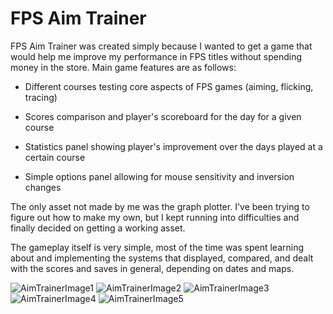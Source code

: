 # FPS Aim Trainer

FPS Aim Trainer was created simply because I wanted to get a game that would help me improve my performance in FPS titles without spending money in the store. Main game features are as follows:

   * Different courses testing core aspects of FPS games (aiming, flicking, tracing)

   * Scores comparison and player's scoreboard for the day for a given course

   * Statistics panel showing player's improvement over the days played at a certain course

   * Simple options panel allowing for mouse sensitivity and inversion changes

The only asset not made by me was the graph plotter. I've been trying to figure out how to make my own, but I kept running into difficulties and finally decided on getting a working asset.

The gameplay itself is very simple, most of the time was spent learning about and implementing the systems that displayed, compared, and dealt with the scores and saves in general, depending on dates and maps. 

![AimTrainerImage1](https://mir-s3-cdn-cf.behance.net/project_modules/disp/7bb753101779797.5f2730c0e1111.png?response-content-disposition%3Dattachment)
![AimTrainerImage2](https://mir-s3-cdn-cf.behance.net/project_modules/disp/d55f06101779797.5f2730c0e1b5c.png?response-content-disposition%3Dattachment)
![AimTrainerImage3](https://mir-s3-cdn-cf.behance.net/project_modules/disp/64e693101779797.5f2730c0e054a.png?response-content-disposition%3Dattachment)
![AimTrainerImage4](https://mir-s3-cdn-cf.behance.net/project_modules/disp/ddd51e101779797.5f2730c0dfd06.png?response-content-disposition%3Dattachment)
![AimTrainerImage5](https://mir-s3-cdn-cf.behance.net/project_modules/disp/008a79101779797.5f2730c0e0b1a.png?response-content-disposition%3Dattachment)
